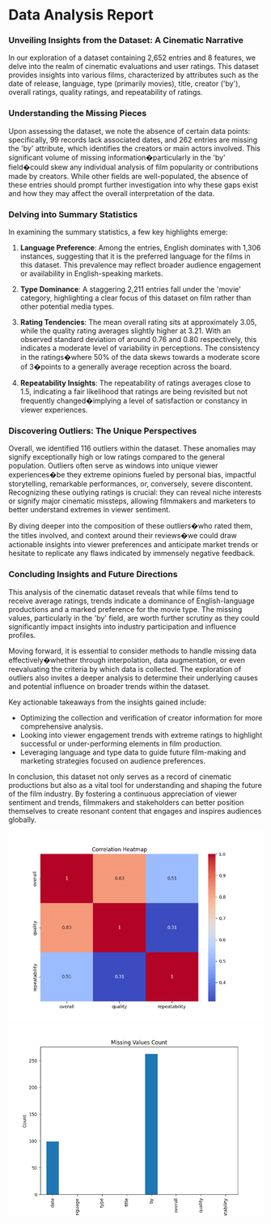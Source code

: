 # Data Analysis Report

### Unveiling Insights from the Dataset: A Cinematic Narrative

In our exploration of a dataset containing 2,652 entries and 8 features, we delve into the realm of cinematic evaluations and user ratings. This dataset provides insights into various films, characterized by attributes such as the date of release, language, type (primarily movies), title, creator ('by'), overall ratings, quality ratings, and repeatability of ratings. 

### Understanding the Missing Pieces

Upon assessing the dataset, we note the absence of certain data points: specifically, 99 records lack associated dates, and 262 entries are missing the 'by' attribute, which identifies the creators or main actors involved. This significant volume of missing information�particularly in the 'by' field�could skew any individual analysis of film popularity or contributions made by creators. While other fields are well-populated, the absence of these entries should prompt further investigation into why these gaps exist and how they may affect the overall interpretation of the data.

### Delving into Summary Statistics

In examining the summary statistics, a few key highlights emerge:

1. **Language Preference**: Among the entries, English dominates with 1,306 instances, suggesting that it is the preferred language for the films in this dataset. This prevalence may reflect broader audience engagement or availability in English-speaking markets.

2. **Type Dominance**: A staggering 2,211 entries fall under the 'movie' category, highlighting a clear focus of this dataset on film rather than other potential media types.

3. **Rating Tendencies**: The mean overall rating sits at approximately 3.05, while the quality rating averages slightly higher at 3.21. With an observed standard deviation of around 0.76 and 0.80 respectively, this indicates a moderate level of variability in perceptions. The consistency in the ratings�where 50% of the data skews towards a moderate score of 3�points to a generally average reception across the board.

4. **Repeatability Insights**: The repeatability of ratings averages close to 1.5, indicating a fair likelihood that ratings are being revisited but not frequently changed�implying a level of satisfaction or constancy in viewer experiences.

### Discovering Outliers: The Unique Perspectives

Overall, we identified 116 outliers within the dataset. These anomalies may signify exceptionally high or low ratings compared to the general population. Outliers often serve as windows into unique viewer experiences�be they extreme opinions fueled by personal bias, impactful storytelling, remarkable performances, or, conversely, severe discontent. Recognizing these outlying ratings is crucial: they can reveal niche interests or signify major cinematic missteps, allowing filmmakers and marketers to better understand extremes in viewer sentiment.

By diving deeper into the composition of these outliers�who rated them, the titles involved, and context around their reviews�we could draw actionable insights into viewer preferences and anticipate market trends or hesitate to replicate any flaws indicated by immensely negative feedback.

### Concluding Insights and Future Directions

This analysis of the cinematic dataset reveals that while films tend to receive average ratings, trends indicate a dominance of English-language productions and a marked preference for the movie type. The missing values, particularly in the 'by' field, are worth further scrutiny as they could significantly impact insights into industry participation and influence profiles.

Moving forward, it is essential to consider methods to handle missing data effectively�whether through interpolation, data augmentation, or even reevaluating the criteria by which data is collected. The exploration of outliers also invites a deeper analysis to determine their underlying causes and potential influence on broader trends within the dataset.

Key actionable takeaways from the insights gained include:
- Optimizing the collection and verification of creator information for more comprehensive analysis.
- Looking into viewer engagement trends with extreme ratings to highlight successful or under-performing elements in film production.
- Leveraging language and type data to guide future film-making and marketing strategies focused on audience preferences.

In conclusion, this dataset not only serves as a record of cinematic productions but also as a vital tool for understanding and shaping the future of the film industry. By fostering a continuous appreciation of viewer sentiment and trends, filmmakers and stakeholders can better position themselves to create resonant content that engages and inspires audiences globally.

![Chart](correlation_heatmap.png)
![Chart](missing_values.png)
